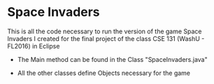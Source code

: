# Space Invaders
This is all the code necessary to run the version of the game Space Invaders I created
for the final project of the class CSE 131 (WashU - FL2016) in Eclipse

 - The Main method can be found in the Class "SpaceInvaders.java"

 - All the other classes define Objects necessary for the game
